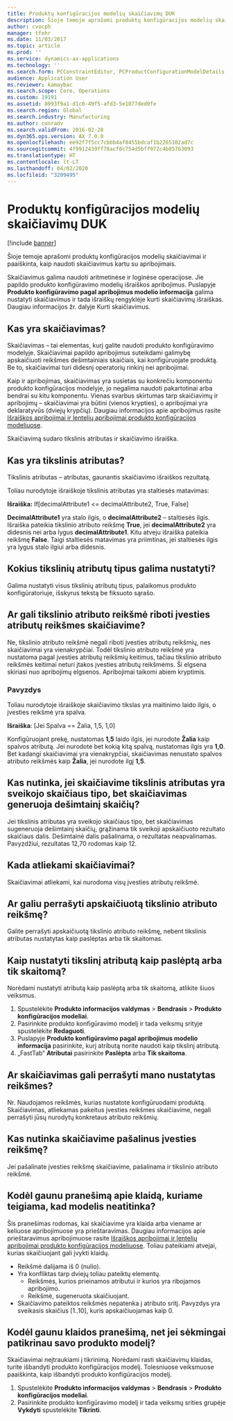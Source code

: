 ```yaml
---
title: Produktų konfigūracijos modelių skaičiavimų DUK
description: Šioje temoje aprašomi produktų konfigūracijos modelių skaičiavimai ir paaiškinta, kaip naudoti skaičiavimus kartu su apribojimais.
author: cvocph
manager: tfehr
ms.date: 11/03/2017
ms.topic: article
ms.prod: ''
ms.service: dynamics-ax-applications
ms.technology: ''
ms.search.form: PCConstraintEditor, PCProductConfigurationModelDetails, PCRuntimeConfigurator
audience: Application User
ms.reviewer: kamaybac
ms.search.scope: Core, Operations
ms.custom: 19191
ms.assetid: 8993f9a1-d1c0-49f5-afd3-5e1077ded0fe
ms.search.region: Global
ms.search.industry: Manufacturing
ms.author: conradv
ms.search.validFrom: 2016-02-28
ms.dyn365.ops.version: AX 7.0.0
ms.openlocfilehash: ee92f7f5cc7cbbb4af8455bdcaf1b2265102ad7c
ms.sourcegitcommit: 4f9912439ff78acf0c754d5bff972c4b85763093
ms.translationtype: HT
ms.contentlocale: lt-LT
ms.lasthandoff: 04/02/2020
ms.locfileid: "3209495"
---
```

# <a name="calculations-for-product-configuration-models-faq"></a>Produktų konfigūracijos modelių skaičiavimų DUK

[!include [banner](../includes/banner.md)]

Šioje temoje aprašomi produktų konfigūracijos modelių skaičiavimai ir paaiškinta, kaip naudoti skaičiavimus kartu su apribojimais.

Skaičiavimus galima naudoti aritmetinėse ir loginėse operacijose. Jie papildo produkto konfigūravimo modelių išraiškos apribojimus. Puslapyje **Produkto konfigūravimo pagal apribojimus modelio informacija** galima nustatyti skaičiavimus ir tada išraiškų rengyklėje kurti skaičiavimų išraiškas. Daugiau informacijos žr. dalyje Kurti skaičiavimus.

## <a name="what-is-a-calculation"></a>Kas yra skaičiavimas?
Skaičiavimas – tai elementas, kurį galite naudoti produkto konfigūravimo modelyje. Skaičiavimai papildo apribojimus suteikdami galimybę apskaičiuoti reikšmes dešimtainiais skaičiais, kai konfigūruojate produktą. Be to, skaičiavimai turi didesnį operatorių rinkinį nei apribojimai.  

Kaip ir apribojimas, skaičiavimas yra susietas su konkrečiu komponentu produkto konfigūracijos modelyje, jo negalima naudoti pakartotinai arba bendrai su kitu komponentu. Vienas svarbus skirtumas tarp skaičiavimų ir apribojimų – skaičiavimai yra būtini (vienos krypties), o apribojimai yra deklaratyvūs (dviejų krypčių). Daugiau informacijos apie apribojimus rasite [Išraiškos apribojimai ir lentelių apribojimai produkto konfigūracijos modeliuose](expression-constraints-table-constraints-product-configuration-models.md).  

Skaičiavimą sudaro tikslinis atributas ir skaičiavimo išraiška.

## <a name="what-is-a-target-attribute"></a>Kas yra tikslinis atributas?
Tikslinis atributas – atributas, gaunantis skaičiavimo išraiškos rezultatą.  

Toliau nurodytoje išraiškoje tikslinis atributas yra staltiesės matavimas:  

**Išraiška:** If\[decimalAttribute1 &lt;= decimalAttribute2, True, False\]  

**DecimalAttribute1** yra stalo ilgis, o **decimalAttribute2** – staltiesės ilgis. Išraiška pateikia tikslinio atributo reikšmę **True**, jei **decimalAttribute2** yra didesnis nei arba lygus **decimalAttribute1**. Kitu atveju išraiška pateikia reikšmę **False**. Taigi staltiesės matavimas yra priimtinas, jei staltiesės ilgis yra lygus stalo ilgiui arba didesnis.

## <a name="what-attribute-types-can-be-set-to-target-attributes"></a>Kokius tikslinių atributų tipus galima nustatyti?
Galima nustatyti visus tikslinių atributų tipus, palaikomus produkto konfigūratoriuje, išskyrus tekstą be fiksuoto sąrašo.

## <a name="can-the-value-of-a-target-attribute-restrict-the-values-of-the-input-attributes-in-a-calculation"></a>Ar gali tikslinio atributo reikšmė riboti įvesties atributų reikšmes skaičiavime?
Ne, tikslinio atributo reikšmė negali riboti įvesties atributų reikšmių, nes skaičiavimai yra vienakrypčiai. Todėl tikslinio atributo reikšmė yra nustatoma pagal įvesties atributų reikšmių keitimus, tačiau tikslinio atributo reikšmės keitimai neturi įtakos įvesties atributų reikšmėms. Ši elgsena skiriasi nuo apribojimų elgsenos. Apribojimai taikomi abiem kryptimis.

### <a name="example"></a>Pavyzdys

Toliau nurodytoje išraiškoje skaičiavimo tikslas yra maitinimo laido ilgis, o įvesties reikšmė yra spalva.  

**Išraiška**: \[Jei Spalva == Žalia, 1,5, 1,0\]  

Konfigūruojant prekę, nustatomas **1,5** laido ilgis, jei nurodote **Žalia** kaip spalvos atributą. Jei nurodote bet kokią kitą spalvą, nustatomas ilgis yra **1,0**. Bet kadangi skaičiavimai yra vienakrypčiai, skaičiavimas nenustato spalvos atributo reikšmės kaip **Žalia**, jei nurodote ilgį **1,5**.

## <a name="what-happens-if-a-calculation-has-a-target-attribute-of-the-integer-type-but-a-calculation-generates-a-decimal-number"></a>Kas nutinka, jei skaičiavime tikslinis atributas yra sveikojo skaičiaus tipo, bet skaičiavimas generuoja dešimtainį skaičių?
Jei tikslinis atributas yra sveikojo skaičiaus tipo, bet skaičiavimas sugeneruoja dešimtainį skaičių, grąžinama tik sveikoji apskaičiuoto rezultato skaičiaus dalis. Dešimtainė dalis pašalinama, o rezultatas neapvalinamas. Pavyzdžiui, rezultatas 12,70 rodomas kaip 12.

## <a name="when-do-calculations-occur"></a>Kada atliekami skaičiavimai?
Skaičiavimai atliekami, kai nurodoma visų įvesties atributų reikšmė.

## <a name="can-i-overwrite-the-value-that-is-calculated-for-the-target-attribute"></a>Ar galiu perrašyti apskaičiuotą tikslinio atributo reikšmę?
Galite perrašyti apskaičiuotą tikslinio atributo reikšmę, nebent tikslinis atributas nustatytas kaip paslėptas arba tik skaitomas.

## <a name="how-do-i-set-a-target-attribute-as-hidden-or-read-only"></a>Kaip nustatyti tikslinį atributą kaip paslėptą arba tik skaitomą?
Norėdami nustatyti atributą kaip paslėptą arba tik skaitomą, atlikite šiuos veiksmus.

1.  Spustelėkite **Produkto informacijos valdymas** &gt; **Bendrasis** &gt; **Produkto konfigūracijos modeliai**.
2.  Pasirinkite produkto konfigūravimo modelį ir tada veiksmų srityje spustelėkite **Redaguoti**.
3.  Puslapyje **Produkto konfigūravimo pagal apribojimus modelio informacija** pasirinkite, kurį atributą norite naudoti kaip tikslinį atributą.
4.  „FastTab“ **Atributai** pasirinkite **Paslėpta** arba **Tik skaitoma**.

## <a name="can-a-calculation-overwrite-the-values-that-i-set"></a>Ar skaičiavimas gali perrašyti mano nustatytas reikšmes?
Nr. Naudojamos reikšmės, kurias nustatote konfigūruodami produktą. Skaičiavimas, atliekamas pakeitus įvesties reikšmes skaičiavime, negali perrašyti jūsų nurodytų konkretaus atributo reikšmių.

## <a name="what-happens-if-i-remove-an-input-value-in-a-calculation"></a>Kas nutinka skaičiavime pašalinus įvesties reikšmę?
Jei pašalinate įvesties reikšmę skaičiavime, pašalinama ir tikslinio atributo reikšmė.

## <a name="why-do-i-receive-an-error-message-that-says-that-my-model-is-in-contradiction"></a>Kodėl gaunu pranešimą apie klaidą, kuriame teigiama, kad modelis neatitinka?
Šis pranešimas rodomas, kai skaičiavime yra klaida arba viename ar keliuose apribojimuose yra prieštaravimas. Daugiau informacijos apie prieštaravimus apribojimuose rasite [Išraiškos apribojimai ir lentelių apribojimai produkto konfigūracijos modeliuose](expression-constraints-table-constraints-product-configuration-models.md). Toliau pateikiami atvejai, kurias skaičiuojant gali įvykti klaidų.

-   Reikšmė dalijama iš 0 (nulio).
-   Yra konfliktas tarp dviejų toliau pateiktų elementų.
    -   Reikšmės, kurios prieinamos atributui ir kurios yra ribojamos apribojimo.
    -   Reikšmė, sugeneruota skaičiuojant.
-   Skaičiavimo pateiktos reikšmės nepatenka į atributo sritį. Pavyzdys yra sveikasis skaičius \[1..10\], kuris apskaičiuojamas kaip 0.

## <a name="why-do-i-receive-an-error-message-even-though-i-successfully-validated-my-product-model"></a>Kodėl gaunu klaidos pranešimą, net jei sėkmingai patikrinau savo produkto modelį?
Skaičiavimai neįtraukiami į tikrinimą. Norėdami rasti skaičiavimų klaidas, turite išbandyti produkto konfigūracijos modelį. Tolesniuose veiksmuose paaiškinta, kaip išbandyti produkto konfigūracijos modelį.

1.  Spustelėkite **Produkto informacijos valdymas** &gt; **Bendrasis** &gt; **Produkto konfigūracijos modeliai**.
2.  Pasirinkite produkto konfigūravimo modelį ir tada veiksmų srities grupėje **Vykdyti** spustelėkite **Tikrinti**.




